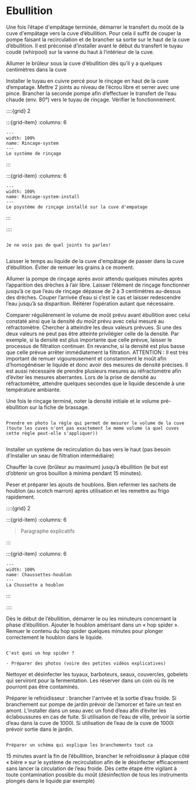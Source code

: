 # Ebullition

Une fois l’étape d'empâtage terminée, démarrer le transfert du moût de la cuve d'empâtage vers la cuve d’ébullition. Pour cela il suffit de couper la pompe faisant la recirculation et de brancher sa sortie sur le haut de la cuve d’ébullition. Il est préconisé d’installer avant le début du transfert le tuyau coudé (whirpool) sur la vanne du haut à l’intérieur de la cuve.

Allumer le brûleur sous la cuve d’ébullition dès qu’il y a quelques centimètres dans la cuve

Installer le tuyau en cuivre percé pour le rinçage en haut de la cuve d’empatage. Mettre 2 joints au niveau de l’écrou libre et serrer avec une pince. Brancher la seconde pompe afin d’effectuer le transfert de l’eau chaude (env. 80°) vers le tuyau de rinçage. Vérifier le fonctionnement.


::::{grid} 2

:::{grid-item}
:columns: 6

```{figure} Docs/Rincage-system.jpg
---
width: 100%
name: Rincage-system
---
Le système de rinçage
```
:::

:::{grid-item}
:columns: 6

```{figure} Docs/Rincage-system-install.jpg
---
width: 100%
name: Rincage-system-install
---
Le psystème de rinçage installé sur la cuve d'empatage
```

:::

::::

```{note}

Je ne vois pas de quel joints tu parles!


```


Laisser le temps au liquide de la cuve d'empâtage de passer dans la cuve d’ébullition. Éviter de remuer les grains à ce moment.

Allumer la pompe de rinçage après avoir attendu quelques minutes après l’apparition des drèches à l’air libre. Laisser l’élément de rinçage fonctionner jusqu’à ce que l’eau de rinçage dépasse de 2 à 3 centimètres au-dessus des drèches. Couper l’arrivée d’eau si c’est le cas et laisser redescendre l’eau jusqu’à sa disparition. Réitérer l’opération autant que nécessaire.

Comparer régulièrement le volume de moût prévu avant ébullition avec celui constaté ainsi que la densité du moût prévu avec celui mesuré au réfractomètre. Chercher à atteindre les deux valeurs prévues. Si une des deux valeurs ne peut pas être atteinte privilégier celle de la densité. Par exemple, si la densité est plus importante que celle prévue, laisser le processus de filtration continuer. En revanche, si la densité est plus basse que celle prévue arrêter immédiatement la filtration. ATTENTION : Il est très important de remuer vigoureusement et constamment le moût afin d’homogénéiser le liquide et donc avoir des mesures de densité précises. Il est aussi nécessaire de prendre plusieurs mesures au réfractomètre afin d’éviter les mesures aberrantes. Lors de la prise de densité au réfractomètre, attendre quelques secondes que le liquide descende à une température ambiante.

Une fois le rinçage terminé, noter la densité initiale et le volume pré-ébullition sur la fiche de brassage.

```{note}

Prendre en photo la règle qui permet de mesurer le volume de la cuve (toute les cuves n'ont pas exactement le meme volume (a quel cuves cette règle peut-elle s'appliquer)) 


```

Installer un système de recirculation du bas vers le haut (pas besoin d’installer un seau de filtration intermédiaire)

Chauffer la cuve (brûleur au maximum) jusqu’à ébullition (le but est d’obtenir un gros bouillon à minima pendant 15 minutes).

Peser et préparer les ajouts de houblons. Bien refermer les sachets de houblon (au scotch marron) après utilisation et les remettre au frigo rapidement.


::::{grid} 2

:::{grid-item}
:columns: 6

> Paragraphe explicatifs

:::

:::{grid-item}
:columns: 6

```{figure} Docs/Chaussettes-houblon.jpg
---
width: 100%
name: Chaussettes-houblon
---
La Chussette a houblon
```

:::

::::


Dès le début de l’ébullition, démarrer le ou les minuteurs concernant la phase d’ébullition. Ajouter le houblon amérisant dans un « hop spider ». Remuer le contenu du hop spider quelques minutes pour plonger correctement le houblon dans le liquide.

```{note}

C'est quoi un hop spider ? 

- Préparer des photos (voire des petites vidéos explicatives)

```

Nettoyer et désinfecter les tuyaux, barboteurs, seaux, couvercles, gobelets qui serviront pour la fermentation. Les réserver dans un coin où ils ne pourront pas être contaminés.

Préparer le refroidisseur :  brancher l'arrivée et la sortie d’eau froide. Si branchement sur pompe de jardin prévoir de l’amorcer et faire un test en amont. L’installer dans un seau avec un fond d’eau afin d’éviter les éclaboussures en cas de fuite. Si utilisation de l’eau de ville, prévoir la sortie d’eau dans la cuve de 1000l. Si utilisation de l’eau de la cuve de 1000l prévoir sortie dans le jardin.

```{note}

Préparer un schéma qui explique les branchements tout ca

```

15 minutes avant la fin de l’ébullition, brancher le refroidisseur à plaque côté « bière » sur le système de recirculation afin de le désinfecter efficacement sans lancer la circulation de l’eau froide. Dès cette étape être vigilant à toute contamination possible du moût (désinfection de tous les instruments plongés dans le liquide par exemple)




